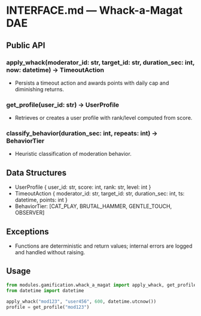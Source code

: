 # INTERFACE.md — Whack-a-Magat DAE

## Public API

### apply_whack(moderator_id: str, target_id: str, duration_sec: int, now: datetime) -> TimeoutAction
- Persists a timeout action and awards points with daily cap and diminishing returns.

### get_profile(user_id: str) -> UserProfile
- Retrieves or creates a user profile with rank/level computed from score.

### classify_behavior(duration_sec: int, repeats: int) -> BehaviorTier
- Heuristic classification of moderation behavior.

## Data Structures
- UserProfile { user_id: str, score: int, rank: str, level: int }
- TimeoutAction { moderator_id: str, target_id: str, duration_sec: int, ts: datetime, points: int }
- BehaviorTier: [CAT_PLAY, BRUTAL_HAMMER, GENTLE_TOUCH, OBSERVER]

## Exceptions
- Functions are deterministic and return values; internal errors are logged and handled without raising.

## Usage
```python
from modules.gamification.whack_a_magat import apply_whack, get_profile
from datetime import datetime

apply_whack("mod123", "user456", 600, datetime.utcnow())
profile = get_profile("mod123")
```
